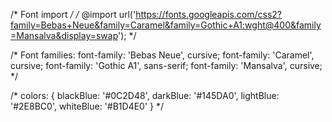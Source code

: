 /* Font import */
/* @import url('https://fonts.googleapis.com/css2?family=Bebas+Neue&family=Caramel&family=Gothic+A1:wght@400&family=Mansalva&display=swap'); */

/* Font families: 
font-family: 'Bebas Neue', cursive;
font-family: 'Caramel', cursive;
font-family: 'Gothic A1', sans-serif;
font-family: 'Mansalva', cursive;
*/

/* colors: {
    blackBlue: '#0C2D48',
    darkBlue: '#145DA0',
    lightBlue: '#2E8BC0',
    whiteBlue: '#B1D4E0'
  } */
